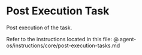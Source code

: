 # Post Execution Task

Post execution of the task.

Refer to the instructions located in this file:
@.agent-os/instructions/core/post-execution-tasks.md